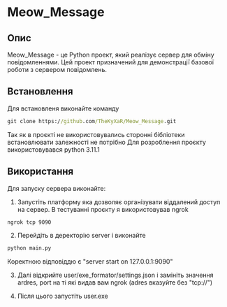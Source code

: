 # Meow_Message

## Опис

Meow_Message - це Python проект, який реалізує сервер для обміну повідомленнями. Цей проект призначений для демонстрації базової роботи з сервером повідомлень.

## Встановлення

Для встановленя виконайте команду
```cmd
git clone https://github.com/TheKyXaR/Meow_Message.git
```

Так як в проєкті не використовувались сторонні бібліотеки встановлювати залежності не потрібно
Для розроблення проєкту використовувався python 3.11.1
    
## Використання

Для запуску сервера виконайте:

1. Запустіть платформу яка дозволяє організувати віддалений
доступ на сервер. В тестуванні проєкту я використовував ngrok 
```cmd
ngrok tcp 9090
```

2. Перейдіть в деректорію server і виконайте
```cmd
python main.py
```
Коректною відповіддю є "server start on 127.0.0.1:9090"

3. Далі відкрийте user/exe_formator/settings.json і замініть значення ardres, port 
на ті які видав вам ngrok (adres вказуйте без "tcp://")

4. Після цього запустіть user.exe
